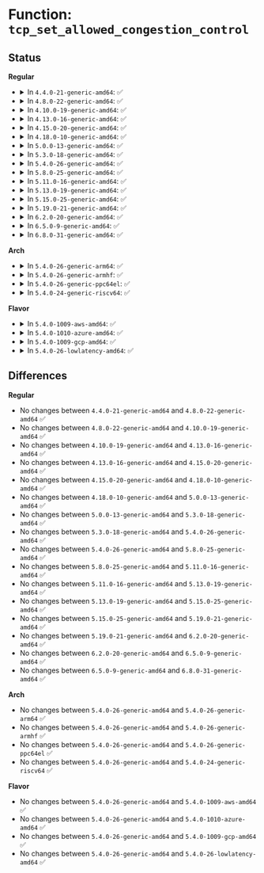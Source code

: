 # Function: <code>tcp_set_allowed_congestion_control</code>

## Status
<b>Regular</b>
<ul>
<li>
<details>
<summary>In <code>4.4.0-21-generic-amd64</code>: ✅</summary>

```c
int tcp_set_allowed_congestion_control(char * val)
```

```json
{
  "name": "tcp_set_allowed_congestion_control",
  "collision_type": "Unique Global",
  "inline_type": "No",
  "funcs": [
    {
      "addr": 18446744071586712256,
      "name": "tcp_set_allowed_congestion_control",
      "external": true,
      "loc": "net/ipv4/tcp_cong.c:299",
      "file": "net/ipv4/tcp_cong.c",
      "inline": "seen, unknown",
      "caller_inline": [],
      "caller_func": [
        "net/ipv4/sysctl_net_ipv4.c:proc_allowed_congestion_control"
      ]
    }
  ],
  "symbols": [
    {
      "addr": 18446744071586712256,
      "name": "tcp_set_allowed_congestion_control",
      "section": ".text",
      "bind": "STB_GLOBAL",
      "size": 371
    }
  ]
}
```
</details>
</li>
<li>
<details>
<summary>In <code>4.8.0-22-generic-amd64</code>: ✅</summary>

```c
int tcp_set_allowed_congestion_control(char * val)
```

```json
{
  "name": "tcp_set_allowed_congestion_control",
  "collision_type": "Unique Global",
  "inline_type": "No",
  "funcs": [
    {
      "addr": 18446744071587159984,
      "name": "tcp_set_allowed_congestion_control",
      "external": true,
      "loc": "net/ipv4/tcp_cong.c:299",
      "file": "net/ipv4/tcp_cong.c",
      "inline": "seen, unknown",
      "caller_inline": [],
      "caller_func": [
        "net/ipv4/sysctl_net_ipv4.c:proc_allowed_congestion_control"
      ]
    }
  ],
  "symbols": [
    {
      "addr": 18446744071587159984,
      "name": "tcp_set_allowed_congestion_control",
      "section": ".text",
      "bind": "STB_GLOBAL",
      "size": 381
    }
  ]
}
```
</details>
</li>
<li>
<details>
<summary>In <code>4.10.0-19-generic-amd64</code>: ✅</summary>

```c
int tcp_set_allowed_congestion_control(char * val)
```

```json
{
  "name": "tcp_set_allowed_congestion_control",
  "collision_type": "Unique Global",
  "inline_type": "No",
  "funcs": [
    {
      "addr": 18446744071587359056,
      "name": "tcp_set_allowed_congestion_control",
      "external": true,
      "loc": "net/ipv4/tcp_cong.c:302",
      "file": "net/ipv4/tcp_cong.c",
      "inline": "seen, unknown",
      "caller_inline": [],
      "caller_func": [
        "net/ipv4/sysctl_net_ipv4.c:proc_allowed_congestion_control"
      ]
    }
  ],
  "symbols": [
    {
      "addr": 18446744071587359056,
      "name": "tcp_set_allowed_congestion_control",
      "section": ".text",
      "bind": "STB_GLOBAL",
      "size": 387
    }
  ]
}
```
</details>
</li>
<li>
<details>
<summary>In <code>4.13.0-16-generic-amd64</code>: ✅</summary>

```c
int tcp_set_allowed_congestion_control(char * val)
```

```json
{
  "name": "tcp_set_allowed_congestion_control",
  "collision_type": "Unique Global",
  "inline_type": "No",
  "funcs": [
    {
      "addr": 18446744071587492144,
      "name": "tcp_set_allowed_congestion_control",
      "external": true,
      "loc": "net/ipv4/tcp_cong.c:298",
      "file": "net/ipv4/tcp_cong.c",
      "inline": "seen, unknown",
      "caller_inline": [],
      "caller_func": [
        "net/ipv4/sysctl_net_ipv4.c:proc_allowed_congestion_control"
      ]
    }
  ],
  "symbols": [
    {
      "addr": 18446744071587492144,
      "name": "tcp_set_allowed_congestion_control",
      "section": ".text",
      "bind": "STB_GLOBAL",
      "size": 372
    }
  ]
}
```
</details>
</li>
<li>
<details>
<summary>In <code>4.15.0-20-generic-amd64</code>: ✅</summary>

```c
int tcp_set_allowed_congestion_control(char * val)
```

```json
{
  "name": "tcp_set_allowed_congestion_control",
  "collision_type": "Unique Global",
  "inline_type": "No",
  "funcs": [
    {
      "addr": 18446744071588014224,
      "name": "tcp_set_allowed_congestion_control",
      "external": true,
      "loc": "net/ipv4/tcp_cong.c:292",
      "file": "net/ipv4/tcp_cong.c",
      "inline": "seen, unknown",
      "caller_inline": [],
      "caller_func": [
        "net/ipv4/sysctl_net_ipv4.c:proc_allowed_congestion_control"
      ]
    }
  ],
  "symbols": [
    {
      "addr": 18446744071588014224,
      "name": "tcp_set_allowed_congestion_control",
      "section": ".text",
      "bind": "STB_GLOBAL",
      "size": 372
    }
  ]
}
```
</details>
</li>
<li>
<details>
<summary>In <code>4.18.0-10-generic-amd64</code>: ✅</summary>

```c
int tcp_set_allowed_congestion_control(char * val)
```

```json
{
  "name": "tcp_set_allowed_congestion_control",
  "collision_type": "Unique Global",
  "inline_type": "No",
  "funcs": [
    {
      "addr": 18446744071588365440,
      "name": "tcp_set_allowed_congestion_control",
      "external": true,
      "loc": "net/ipv4/tcp_cong.c:292",
      "file": "net/ipv4/tcp_cong.c",
      "inline": "seen, unknown",
      "caller_inline": [],
      "caller_func": [
        "net/ipv4/sysctl_net_ipv4.c:proc_allowed_congestion_control"
      ]
    }
  ],
  "symbols": [
    {
      "addr": 18446744071588365440,
      "name": "tcp_set_allowed_congestion_control",
      "section": ".text",
      "bind": "STB_GLOBAL",
      "size": 372
    }
  ]
}
```
</details>
</li>
<li>
<details>
<summary>In <code>5.0.0-13-generic-amd64</code>: ✅</summary>

```c
int tcp_set_allowed_congestion_control(char * val)
```

```json
{
  "name": "tcp_set_allowed_congestion_control",
  "collision_type": "Unique Global",
  "inline_type": "No",
  "funcs": [
    {
      "addr": 18446744071588555824,
      "name": "tcp_set_allowed_congestion_control",
      "external": true,
      "loc": "net/ipv4/tcp_cong.c:292",
      "file": "net/ipv4/tcp_cong.c",
      "inline": "seen, unknown",
      "caller_inline": [],
      "caller_func": [
        "net/ipv4/sysctl_net_ipv4.c:proc_allowed_congestion_control"
      ]
    }
  ],
  "symbols": [
    {
      "addr": 18446744071588555824,
      "name": "tcp_set_allowed_congestion_control",
      "section": ".text",
      "bind": "STB_GLOBAL",
      "size": 372
    }
  ]
}
```
</details>
</li>
<li>
<details>
<summary>In <code>5.3.0-18-generic-amd64</code>: ✅</summary>

```c
int tcp_set_allowed_congestion_control(char * val)
```

```json
{
  "name": "tcp_set_allowed_congestion_control",
  "collision_type": "Unique Global",
  "inline_type": "No",
  "funcs": [
    {
      "addr": 18446744071588966912,
      "name": "tcp_set_allowed_congestion_control",
      "external": true,
      "loc": "net/ipv4/tcp_cong.c:293",
      "file": "net/ipv4/tcp_cong.c",
      "inline": "seen, unknown",
      "caller_inline": [],
      "caller_func": [
        "net/ipv4/sysctl_net_ipv4.c:proc_allowed_congestion_control"
      ]
    }
  ],
  "symbols": [
    {
      "addr": 18446744071588966912,
      "name": "tcp_set_allowed_congestion_control",
      "section": ".text",
      "bind": "STB_GLOBAL",
      "size": 381
    }
  ]
}
```
</details>
</li>
<li>
<details>
<summary>In <code>5.4.0-26-generic-amd64</code>: ✅</summary>

```c
int tcp_set_allowed_congestion_control(char * val)
```

```json
{
  "name": "tcp_set_allowed_congestion_control",
  "collision_type": "Unique Global",
  "inline_type": "No",
  "funcs": [
    {
      "addr": 18446744071589191376,
      "name": "tcp_set_allowed_congestion_control",
      "external": true,
      "loc": "net/ipv4/tcp_cong.c:293",
      "file": "net/ipv4/tcp_cong.c",
      "inline": "seen, unknown",
      "caller_inline": [],
      "caller_func": [
        "net/ipv4/sysctl_net_ipv4.c:proc_allowed_congestion_control"
      ]
    }
  ],
  "symbols": [
    {
      "addr": 18446744071589191376,
      "name": "tcp_set_allowed_congestion_control",
      "section": ".text",
      "bind": "STB_GLOBAL",
      "size": 366
    }
  ]
}
```
</details>
</li>
<li>
<details>
<summary>In <code>5.8.0-25-generic-amd64</code>: ✅</summary>

```c
int tcp_set_allowed_congestion_control(char * val)
```

```json
{
  "name": "tcp_set_allowed_congestion_control",
  "collision_type": "Unique Global",
  "inline_type": "No",
  "funcs": [
    {
      "addr": 18446744071590163072,
      "name": "tcp_set_allowed_congestion_control",
      "external": true,
      "loc": "net/ipv4/tcp_cong.c:299",
      "file": "net/ipv4/tcp_cong.c",
      "inline": "seen, unknown",
      "caller_inline": [],
      "caller_func": [
        "net/ipv4/sysctl_net_ipv4.c:proc_allowed_congestion_control"
      ]
    }
  ],
  "symbols": [
    {
      "addr": 18446744071590163072,
      "name": "tcp_set_allowed_congestion_control",
      "section": ".text",
      "bind": "STB_GLOBAL",
      "size": 366
    }
  ]
}
```
</details>
</li>
<li>
<details>
<summary>In <code>5.11.0-16-generic-amd64</code>: ✅</summary>

```c
int tcp_set_allowed_congestion_control(char * val)
```

```json
{
  "name": "tcp_set_allowed_congestion_control",
  "collision_type": "Unique Global",
  "inline_type": "No",
  "funcs": [
    {
      "addr": 18446744071590211984,
      "name": "tcp_set_allowed_congestion_control",
      "external": true,
      "loc": "net/ipv4/tcp_cong.c:305",
      "file": "net/ipv4/tcp_cong.c",
      "inline": "seen, unknown",
      "caller_inline": [],
      "caller_func": [
        "net/ipv4/sysctl_net_ipv4.c:proc_allowed_congestion_control"
      ]
    }
  ],
  "symbols": [
    {
      "addr": 18446744071590211984,
      "name": "tcp_set_allowed_congestion_control",
      "section": ".text",
      "bind": "STB_GLOBAL",
      "size": 366
    }
  ]
}
```
</details>
</li>
<li>
<details>
<summary>In <code>5.13.0-19-generic-amd64</code>: ✅</summary>

```c
int tcp_set_allowed_congestion_control(char * val)
```

```json
{
  "name": "tcp_set_allowed_congestion_control",
  "collision_type": "Unique Global",
  "inline_type": "No",
  "funcs": [
    {
      "addr": 18446744071590126176,
      "name": "tcp_set_allowed_congestion_control",
      "external": true,
      "loc": "net/ipv4/tcp_cong.c:309",
      "file": "net/ipv4/tcp_cong.c",
      "inline": "seen, unknown",
      "caller_inline": [],
      "caller_func": [
        "net/ipv4/sysctl_net_ipv4.c:proc_allowed_congestion_control"
      ]
    }
  ],
  "symbols": [
    {
      "addr": 18446744071590126176,
      "name": "tcp_set_allowed_congestion_control",
      "section": ".text",
      "bind": "STB_GLOBAL",
      "size": 391
    }
  ]
}
```
</details>
</li>
<li>
<details>
<summary>In <code>5.15.0-25-generic-amd64</code>: ✅</summary>

```c
int tcp_set_allowed_congestion_control(char * val)
```

```json
{
  "name": "tcp_set_allowed_congestion_control",
  "collision_type": "Unique Global",
  "inline_type": "No",
  "funcs": [
    {
      "addr": 18446744071590903760,
      "name": "tcp_set_allowed_congestion_control",
      "external": true,
      "loc": "net/ipv4/tcp_cong.c:309",
      "file": "net/ipv4/tcp_cong.c",
      "inline": "seen, unknown",
      "caller_inline": [],
      "caller_func": [
        "net/ipv4/sysctl_net_ipv4.c:proc_allowed_congestion_control"
      ]
    }
  ],
  "symbols": [
    {
      "addr": 18446744071590903760,
      "name": "tcp_set_allowed_congestion_control",
      "section": ".text",
      "bind": "STB_GLOBAL",
      "size": 391
    }
  ]
}
```
</details>
</li>
<li>
<details>
<summary>In <code>5.19.0-21-generic-amd64</code>: ✅</summary>

```c
int tcp_set_allowed_congestion_control(char * val)
```

```json
{
  "name": "tcp_set_allowed_congestion_control",
  "collision_type": "Unique Global",
  "inline_type": "No",
  "funcs": [
    {
      "addr": 18446744071592543024,
      "name": "tcp_set_allowed_congestion_control",
      "external": true,
      "loc": "net/ipv4/tcp_cong.c:319",
      "file": "net/ipv4/tcp_cong.c",
      "inline": "seen, unknown",
      "caller_inline": [],
      "caller_func": [
        "net/ipv4/sysctl_net_ipv4.c:proc_allowed_congestion_control"
      ]
    }
  ],
  "symbols": [
    {
      "addr": 18446744071592543024,
      "name": "tcp_set_allowed_congestion_control",
      "section": ".text",
      "bind": "STB_GLOBAL",
      "size": 407
    }
  ]
}
```
</details>
</li>
<li>
<details>
<summary>In <code>6.2.0-20-generic-amd64</code>: ✅</summary>

```c
int tcp_set_allowed_congestion_control(char * val)
```

```json
{
  "name": "tcp_set_allowed_congestion_control",
  "collision_type": "Unique Global",
  "inline_type": "No",
  "funcs": [
    {
      "addr": 18446744071594401856,
      "name": "tcp_set_allowed_congestion_control",
      "external": true,
      "loc": "net/ipv4/tcp_cong.c:319",
      "file": "net/ipv4/tcp_cong.c",
      "inline": "seen, unknown",
      "caller_inline": [],
      "caller_func": [
        "net/ipv4/sysctl_net_ipv4.c:proc_allowed_congestion_control"
      ]
    }
  ],
  "symbols": [
    {
      "addr": 18446744071594401856,
      "name": "tcp_set_allowed_congestion_control",
      "section": ".text",
      "bind": "STB_GLOBAL",
      "size": 407
    }
  ]
}
```
</details>
</li>
<li>
<details>
<summary>In <code>6.5.0-9-generic-amd64</code>: ✅</summary>

```c
int tcp_set_allowed_congestion_control(char * val)
```

```json
{
  "name": "tcp_set_allowed_congestion_control",
  "collision_type": "Unique Global",
  "inline_type": "No",
  "funcs": [
    {
      "addr": 18446744071594790768,
      "name": "tcp_set_allowed_congestion_control",
      "external": true,
      "loc": "net/ipv4/tcp_cong.c:371",
      "file": "net/ipv4/tcp_cong.c",
      "inline": "seen, unknown",
      "caller_inline": [],
      "caller_func": [
        "net/ipv4/sysctl_net_ipv4.c:proc_allowed_congestion_control"
      ]
    }
  ],
  "symbols": [
    {
      "addr": 18446744071594790768,
      "name": "tcp_set_allowed_congestion_control",
      "section": ".text",
      "bind": "STB_GLOBAL",
      "size": 407
    }
  ]
}
```
</details>
</li>
<li>
<details>
<summary>In <code>6.8.0-31-generic-amd64</code>: ✅</summary>

```c
int tcp_set_allowed_congestion_control(char * val)
```

```json
{
  "name": "tcp_set_allowed_congestion_control",
  "collision_type": "Unique Global",
  "inline_type": "No",
  "funcs": [
    {
      "addr": 18446744071595602160,
      "name": "tcp_set_allowed_congestion_control",
      "external": true,
      "loc": "net/ipv4/tcp_cong.c:371",
      "file": "net/ipv4/tcp_cong.c",
      "inline": "seen, unknown",
      "caller_inline": [],
      "caller_func": [
        "net/ipv4/sysctl_net_ipv4.c:proc_allowed_congestion_control"
      ]
    }
  ],
  "symbols": [
    {
      "addr": 18446744071595602160,
      "name": "tcp_set_allowed_congestion_control",
      "section": ".text",
      "bind": "STB_GLOBAL",
      "size": 407
    }
  ]
}
```
</details>
</li>
</ul>
<b>Arch</b>
<ul>
<li>
<details>
<summary>In <code>5.4.0-26-generic-arm64</code>: ✅</summary>

```c
int tcp_set_allowed_congestion_control(char * val)
```

```json
{
  "name": "tcp_set_allowed_congestion_control",
  "collision_type": "Unique Global",
  "inline_type": "No",
  "funcs": [
    {
      "addr": 18446603336502809632,
      "name": "tcp_set_allowed_congestion_control",
      "external": true,
      "loc": "net/ipv4/tcp_cong.c:293",
      "file": "net/ipv4/tcp_cong.c",
      "inline": "seen, unknown",
      "caller_inline": [],
      "caller_func": [
        "net/ipv4/sysctl_net_ipv4.c:proc_allowed_congestion_control"
      ]
    }
  ],
  "symbols": [
    {
      "addr": 18446603336502809632,
      "name": "tcp_set_allowed_congestion_control",
      "section": ".text",
      "bind": "STB_GLOBAL",
      "size": 508
    }
  ]
}
```
</details>
</li>
<li>
<details>
<summary>In <code>5.4.0-26-generic-armhf</code>: ✅</summary>

```c
int tcp_set_allowed_congestion_control(char * val)
```

```json
{
  "name": "tcp_set_allowed_congestion_control",
  "collision_type": "Unique Global",
  "inline_type": "No",
  "funcs": [
    {
      "addr": 3235512400,
      "name": "tcp_set_allowed_congestion_control",
      "external": true,
      "loc": "net/ipv4/tcp_cong.c:293",
      "file": "net/ipv4/tcp_cong.c",
      "inline": "seen, unknown",
      "caller_inline": [],
      "caller_func": [
        "net/ipv4/sysctl_net_ipv4.c:proc_allowed_congestion_control"
      ]
    }
  ],
  "symbols": [
    {
      "addr": 3235512400,
      "name": "tcp_set_allowed_congestion_control",
      "section": ".text",
      "bind": "STB_GLOBAL",
      "size": 468
    }
  ]
}
```
</details>
</li>
<li>
<details>
<summary>In <code>5.4.0-26-generic-ppc64el</code>: ✅</summary>

```c
int tcp_set_allowed_congestion_control(char * val)
```

```json
{
  "name": "tcp_set_allowed_congestion_control",
  "collision_type": "Unique Global",
  "inline_type": "No",
  "funcs": [
    {
      "addr": 13835058055296453616,
      "name": "tcp_set_allowed_congestion_control",
      "external": true,
      "loc": "net/ipv4/tcp_cong.c:293",
      "file": "net/ipv4/tcp_cong.c",
      "inline": "seen, unknown",
      "caller_inline": [],
      "caller_func": [
        "net/ipv4/sysctl_net_ipv4.c:proc_allowed_congestion_control"
      ]
    }
  ],
  "symbols": [
    {
      "addr": 13835058055296453616,
      "name": "tcp_set_allowed_congestion_control",
      "section": ".text",
      "bind": "STB_GLOBAL",
      "size": 1420
    }
  ]
}
```
</details>
</li>
<li>
<details>
<summary>In <code>5.4.0-24-generic-riscv64</code>: ✅</summary>

```c
int tcp_set_allowed_congestion_control(char * val)
```

```json
{
  "name": "tcp_set_allowed_congestion_control",
  "collision_type": "Unique Global",
  "inline_type": "No",
  "funcs": [
    {
      "addr": 18446743936278925734,
      "name": "tcp_set_allowed_congestion_control",
      "external": true,
      "loc": "net/ipv4/tcp_cong.c:293",
      "file": "net/ipv4/tcp_cong.c",
      "inline": "seen, unknown",
      "caller_inline": [],
      "caller_func": [
        "net/ipv4/sysctl_net_ipv4.c:proc_allowed_congestion_control"
      ]
    }
  ],
  "symbols": [
    {
      "addr": 18446743936278925734,
      "name": "tcp_set_allowed_congestion_control",
      "section": ".text",
      "bind": "STB_GLOBAL",
      "size": 376
    }
  ]
}
```
</details>
</li>
</ul>
<b>Flavor</b>
<ul>
<li>
<details>
<summary>In <code>5.4.0-1009-aws-amd64</code>: ✅</summary>

```c
int tcp_set_allowed_congestion_control(char * val)
```

```json
{
  "name": "tcp_set_allowed_congestion_control",
  "collision_type": "Unique Global",
  "inline_type": "No",
  "funcs": [
    {
      "addr": 18446744071588797760,
      "name": "tcp_set_allowed_congestion_control",
      "external": true,
      "loc": "net/ipv4/tcp_cong.c:293",
      "file": "net/ipv4/tcp_cong.c",
      "inline": "seen, unknown",
      "caller_inline": [],
      "caller_func": [
        "net/ipv4/sysctl_net_ipv4.c:proc_allowed_congestion_control"
      ]
    }
  ],
  "symbols": [
    {
      "addr": 18446744071588797760,
      "name": "tcp_set_allowed_congestion_control",
      "section": ".text",
      "bind": "STB_GLOBAL",
      "size": 366
    }
  ]
}
```
</details>
</li>
<li>
<details>
<summary>In <code>5.4.0-1010-azure-amd64</code>: ✅</summary>

```c
int tcp_set_allowed_congestion_control(char * val)
```

```json
{
  "name": "tcp_set_allowed_congestion_control",
  "collision_type": "Unique Global",
  "inline_type": "No",
  "funcs": [
    {
      "addr": 18446744071588509696,
      "name": "tcp_set_allowed_congestion_control",
      "external": true,
      "loc": "net/ipv4/tcp_cong.c:293",
      "file": "net/ipv4/tcp_cong.c",
      "inline": "seen, unknown",
      "caller_inline": [],
      "caller_func": [
        "net/ipv4/sysctl_net_ipv4.c:proc_allowed_congestion_control"
      ]
    }
  ],
  "symbols": [
    {
      "addr": 18446744071588509696,
      "name": "tcp_set_allowed_congestion_control",
      "section": ".text",
      "bind": "STB_GLOBAL",
      "size": 366
    }
  ]
}
```
</details>
</li>
<li>
<details>
<summary>In <code>5.4.0-1009-gcp-amd64</code>: ✅</summary>

```c
int tcp_set_allowed_congestion_control(char * val)
```

```json
{
  "name": "tcp_set_allowed_congestion_control",
  "collision_type": "Unique Global",
  "inline_type": "No",
  "funcs": [
    {
      "addr": 18446744071589233936,
      "name": "tcp_set_allowed_congestion_control",
      "external": true,
      "loc": "net/ipv4/tcp_cong.c:293",
      "file": "net/ipv4/tcp_cong.c",
      "inline": "seen, unknown",
      "caller_inline": [],
      "caller_func": [
        "net/ipv4/sysctl_net_ipv4.c:proc_allowed_congestion_control"
      ]
    }
  ],
  "symbols": [
    {
      "addr": 18446744071589233936,
      "name": "tcp_set_allowed_congestion_control",
      "section": ".text",
      "bind": "STB_GLOBAL",
      "size": 366
    }
  ]
}
```
</details>
</li>
<li>
<details>
<summary>In <code>5.4.0-26-lowlatency-amd64</code>: ✅</summary>

```c
int tcp_set_allowed_congestion_control(char * val)
```

```json
{
  "name": "tcp_set_allowed_congestion_control",
  "collision_type": "Unique Global",
  "inline_type": "No",
  "funcs": [
    {
      "addr": 18446744071589274224,
      "name": "tcp_set_allowed_congestion_control",
      "external": true,
      "loc": "net/ipv4/tcp_cong.c:293",
      "file": "net/ipv4/tcp_cong.c",
      "inline": "seen, unknown",
      "caller_inline": [],
      "caller_func": [
        "net/ipv4/sysctl_net_ipv4.c:proc_allowed_congestion_control"
      ]
    }
  ],
  "symbols": [
    {
      "addr": 18446744071589274224,
      "name": "tcp_set_allowed_congestion_control",
      "section": ".text",
      "bind": "STB_GLOBAL",
      "size": 364
    }
  ]
}
```
</details>
</li>
</ul>

## Differences
<b>Regular</b>
<ul>
<li>
No changes between <code>4.4.0-21-generic-amd64</code> and <code>4.8.0-22-generic-amd64</code> ✅
</li>
<li>
No changes between <code>4.8.0-22-generic-amd64</code> and <code>4.10.0-19-generic-amd64</code> ✅
</li>
<li>
No changes between <code>4.10.0-19-generic-amd64</code> and <code>4.13.0-16-generic-amd64</code> ✅
</li>
<li>
No changes between <code>4.13.0-16-generic-amd64</code> and <code>4.15.0-20-generic-amd64</code> ✅
</li>
<li>
No changes between <code>4.15.0-20-generic-amd64</code> and <code>4.18.0-10-generic-amd64</code> ✅
</li>
<li>
No changes between <code>4.18.0-10-generic-amd64</code> and <code>5.0.0-13-generic-amd64</code> ✅
</li>
<li>
No changes between <code>5.0.0-13-generic-amd64</code> and <code>5.3.0-18-generic-amd64</code> ✅
</li>
<li>
No changes between <code>5.3.0-18-generic-amd64</code> and <code>5.4.0-26-generic-amd64</code> ✅
</li>
<li>
No changes between <code>5.4.0-26-generic-amd64</code> and <code>5.8.0-25-generic-amd64</code> ✅
</li>
<li>
No changes between <code>5.8.0-25-generic-amd64</code> and <code>5.11.0-16-generic-amd64</code> ✅
</li>
<li>
No changes between <code>5.11.0-16-generic-amd64</code> and <code>5.13.0-19-generic-amd64</code> ✅
</li>
<li>
No changes between <code>5.13.0-19-generic-amd64</code> and <code>5.15.0-25-generic-amd64</code> ✅
</li>
<li>
No changes between <code>5.15.0-25-generic-amd64</code> and <code>5.19.0-21-generic-amd64</code> ✅
</li>
<li>
No changes between <code>5.19.0-21-generic-amd64</code> and <code>6.2.0-20-generic-amd64</code> ✅
</li>
<li>
No changes between <code>6.2.0-20-generic-amd64</code> and <code>6.5.0-9-generic-amd64</code> ✅
</li>
<li>
No changes between <code>6.5.0-9-generic-amd64</code> and <code>6.8.0-31-generic-amd64</code> ✅
</li>
</ul>
<b>Arch</b>
<ul>
<li>
No changes between <code>5.4.0-26-generic-amd64</code> and <code>5.4.0-26-generic-arm64</code> ✅
</li>
<li>
No changes between <code>5.4.0-26-generic-amd64</code> and <code>5.4.0-26-generic-armhf</code> ✅
</li>
<li>
No changes between <code>5.4.0-26-generic-amd64</code> and <code>5.4.0-26-generic-ppc64el</code> ✅
</li>
<li>
No changes between <code>5.4.0-26-generic-amd64</code> and <code>5.4.0-24-generic-riscv64</code> ✅
</li>
</ul>
<b>Flavor</b>
<ul>
<li>
No changes between <code>5.4.0-26-generic-amd64</code> and <code>5.4.0-1009-aws-amd64</code> ✅
</li>
<li>
No changes between <code>5.4.0-26-generic-amd64</code> and <code>5.4.0-1010-azure-amd64</code> ✅
</li>
<li>
No changes between <code>5.4.0-26-generic-amd64</code> and <code>5.4.0-1009-gcp-amd64</code> ✅
</li>
<li>
No changes between <code>5.4.0-26-generic-amd64</code> and <code>5.4.0-26-lowlatency-amd64</code> ✅
</li>
</ul>
